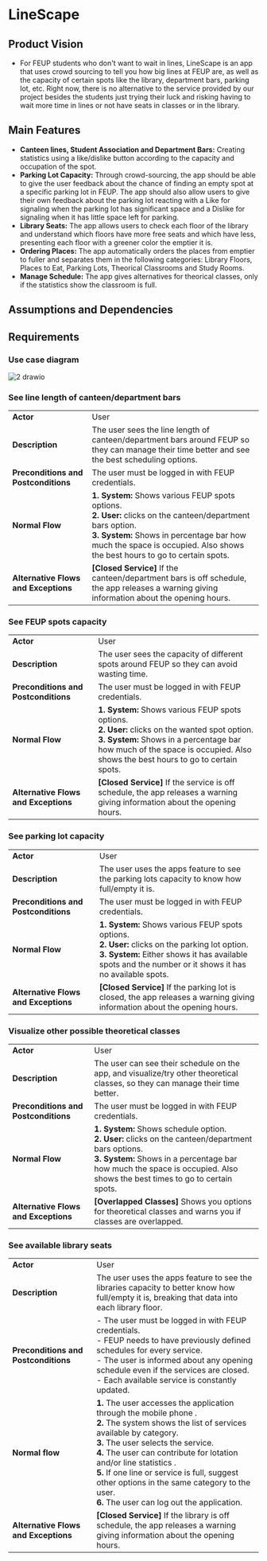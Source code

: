 # LineScape

## Product Vision

- For FEUP students who don't want to wait in lines, LineScape is an app that uses crowd sourcing to tell you how big lines at FEUP are, as well as the capacity of certain spots like the library, department bars, parking lot, etc. Right now, there is no alternative to the service provided by our project besides the students just trying their luck and risking having to wait more time in lines or not have seats in classes or in the library.

## Main Features
- **Canteen lines, Student Association and Department Bars:** Creating statistics using a like/dislike button according to the capacity and occupation of the spot.
- **Parking Lot Capacity:** Through crowd-sourcing, the app should be able to give the user feedback about the chance of finding an empty spot at a specific parking lot in FEUP. The app should also allow users to give their own feedback about the parking lot reacting with a Like for signaling when the parking lot has significant space and a Dislike for signaling when it has little space left for parking.
- **Library Seats:** The app allows users to check each floor of the library and understand which floors have more free seats and which have less, presenting each floor with a greener color the emptier it is.
- **Ordering Places:** The app automatically orders the places from emptier to fuller and separates them in the following categories: Library Floors, Places to Eat, Parking Lots, Theorical Classrooms and Study Rooms.
- **Manage Schedule:** The app gives alternatives for theorical classes, only if the statistics show the classroom is full.

## Assumptions and Dependencies

## Requirements

### Use case diagram
![2 drawio](https://user-images.githubusercontent.com/89557480/160859115-fdb04029-7f9b-4d3c-98b8-e939f272b55a.png)



### See line length of canteen/department bars
|||
| --- | --- |
|**Actor**|User|
|**Description**|The user sees the line length of canteen/department bars around FEUP so they can manage their time better and see the best scheduling options.|
|**Preconditions and Postconditions**| The user must be logged in with FEUP credentials.|
|**Normal Flow**| **1. System:** Shows various FEUP spots options. </br> **2. User:** clicks on the canteen/department bars option. </br> **3. System:** Shows in percentage bar how much the space is occupied. Also shows the best hours to go to certain spots.|
|**Alternative Flows and Exceptions**| **[Closed Service]** If the canteen/department bars is off schedule, the app releases a warning giving information about the opening hours.
### See FEUP spots capacity
|||
| --- | --- |
|**Actor**|User|
|**Description**|The user sees the capacity of different spots around FEUP so they can avoid wasting time. |
|**Preconditions and Postconditions**| The user must be logged in with FEUP credentials.|
|**Normal Flow**| **1. System:** Shows various FEUP spots options. </br> **2. User:** clicks on the wanted spot option. </br> **3. System:** Shows in a percentage bar how much of the space is occupied. Also shows the best hours to go to certain spots.|
|**Alternative Flows and Exceptions**| **[Closed Service]** If the service is off schedule, the app releases a warning giving information about the opening hours.
### See parking lot capacity
|||
| --- | --- |
|**Actor**| User|
|**Description**| The user uses the apps feature to see the parking lots capacity to know how full/empty it is.
|**Preconditions and Postconditions**|The user must be logged in with FEUP credentials.
|**Normal Flow**| **1. System:** Shows various FEUP spots options. </br> **2. User:** clicks on the parking lot option.</br> **3. System:** Either shows it has available spots and the number or it shows it has no available spots.
|**Alternative Flows and Exceptions**| **[Closed Service]** If the parking lot is closed, the app releases a warning giving information about the opening hours.
### Visualize other possible theoretical classes
|||
| --- | --- |
|**Actor**|User|
|**Description**|The user can see their schedule on the app, and visualize/try other theoretical classes, so they can manage their time better.|
|**Preconditions and Postconditions**| The user must be logged in with FEUP credentials.|
|**Normal Flow**| **1. System:** Shows schedule option. </br> **2. User:** clicks on the canteen/department bars options. </br> **3. System:** Shows in a percentage bar how much the space is occupied. Also shows the best times to go to certain spots.|
|**Alternative Flows and Exceptions**|**[Overlapped Classes]** Shows you options for theoretical classes and warns you if classes are overlapped.|

### See available library seats
|||
| --- | --- |
|**Actor**|  User | 
|**Description** | The user uses the apps feature to see the libraries capacity to better know how full/empty it is, breaking that data into each library floor.|
|**Preconditions and Postconditions** | - The user must be logged in with FEUP credentials. <br> - FEUP needs to have previously defined schedules for every service. </br> - The user is informed about any opening schedule even if the services are closed. <br> - Each available service is constantly updated. |
| **Normal flow** | **1.** The user accesses the application through the mobile phone .<br> **2.** The system shows the list of services available by category.<br> **3.** The user selects the service.<br> **4.** The user can contribute for lotation and/or line statistics .<br> **5.** If one line or service is full, suggest other options in the same category to the user. <br> **6.** The user can log out the application. |
| **Alternative Flows and Exceptions** | **[Closed Service]** If the library is off schedule, the app releases a warning giving information about the opening hours. |
